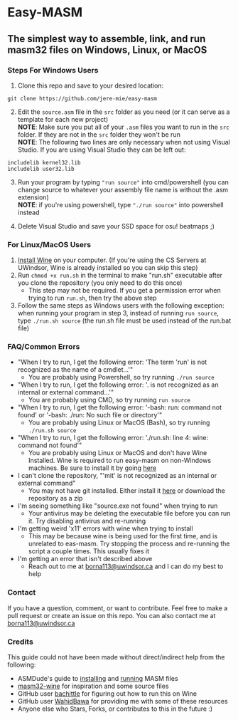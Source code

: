 # Easy-MASM
## The simplest way to assemble, link, and run masm32 files on Windows, Linux, or MacOS

### Steps For Windows Users
1. Clone this repo and save to your desired location:
```
git clone https://github.com/jere-mie/easy-masm
```

2. Edit the `source.asm` file in the `src` folder as you need (or it can serve as a template for each new project) \
**NOTE**: Make sure you put all of your `.asm` files you want to run in the `src` folder. If they are not in the `src` folder they won't be run \
**NOTE**: The following two lines are only necessary when not using Visual Studio. If you are using Visual Studio they can be left out:
```
includelib kernel32.lib
includelib user32.lib
```

3. Run your program by typing `"run source"` into cmd/powershell (you can change source to whatever your assembly file name is without the .asm extension) \
**NOTE**: if you're using powershell, type `"./run source"` into powershell instead

4. Delete Visual Studio and save your SSD space for osu! beatmaps ;)

### For Linux/MacOS Users
1. [Install Wine](https://www.winehq.org/) on your computer. (If you're using the CS Servers at UWindsor, Wine is already installed so you can skip this step)
2. Run `chmod +x run.sh` in the terminal to make "run.sh" executable after you clone the repository (you only need to do this once)
    * This step may not be required. If you get a permission error when trying to run `run.sh`, then try the above step
3. Follow the same steps as Windows users with the following exception: when running your program in step 3, instead of running `run source`, type `./run.sh source` (the run.sh file must be used instead of the run.bat file)

### FAQ/Common Errors
* "When I try to run, I get the following error: 'The term 'run' is not recognized as the name of a cmdlet...'"
    * You are probably using Powershell, so try running `./run source`
* "When I try to run, I get the following error: '. is not recognized as an internal or external command...'"
    * You are probably using CMD, so try running `run source`
* "When I try to run, I get the following error: '-bash: run: command not found' or '-bash: ./run: No such file or directory'"
    * You are probably using Linux or MacOS (Bash), so try running `./run.sh source`
* "When I try to run, I get the following error: './run.sh: line 4: wine: command not found'"
    * You are probably using Linux or MacOS and don't have Wine Installed. Wine is required to run easy-masm on non-Windows machines. Be sure to install it by going [here](https://www.winehq.org/)
* I can't clone the repository, "'mit' is not recognized as an internal or external command"
    * You may not have git installed. Either install it [here](https://git-scm.com/downloads) or download the repository as a zip
* I'm seeing something like "source.exe not found" when trying to run
    * Your antivirus may be deleting the executable file before you can run it. Try disabling antivirus and re-running
* I'm getting weird 'x11' errors with wine when trying to install
    * This may be because wine is being used for the first time, and is unrelated to eas-masm. Try stopping the process and re-running the script a couple times. This usually fixes it
* I'm getting an error that isn't described above
    * Reach out to me at borna113@uwindsor.ca and I can do my best to help

### Contact
If you have a question, comment, or want to contribute. Feel free to make a pull request or create an issue on this repo. You can also contact me at borna113@uwindsor.ca

### Credits
This guide could not have been made without direct/indirect help from the following:
* ASMDude's guide to [installing](https://asmdude.wordpress.com/2019/02/15/how-to-install-masm32-on-windows-10/) and [running](https://asmdude.wordpress.com/2019/02/14/how-to-compile-and-link-masm-on-windows-10/) MASM files
* [masm32-wine](https://github.com/olivatooo/masm32-wine) for inspiration and some source files
* GitHub user [bachittle](https://github.com/bachittle) for figuring out how to run this on Wine
* GitHub user [WahidBawa](https://github.com/WahidBawa) for providing me with some of these resources
* Anyone else who Stars, Forks, or contributes to this in the future :)